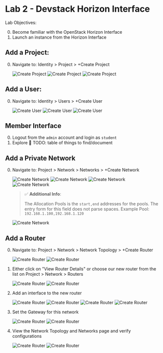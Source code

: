 # Lab 2 - Devstack Horizon Interface

  Lab Objectives:

  0. Become familiar with the OpenStack Horizon Interface
  0. Launch an instance from the Horizon Interface

## Add a Project:

  0. Navigate to: Identity > Project > +Create Project
     
     ![Create Project](img/create-project.png)
     ![Create Project](img/create-project2.png)
     ![Create Project](img/create-project3.png)

## Add a User:

  0. Navigate to: Identity > Users > +Create User

     ![Create User](img/create-user.png)
     ![Create User](img/create-user2.png)
     ![Create User](img/create-user3.png)

## Member Interface

  0. Logout from the `admin` account and login as `student`
  0. Explore :red_circle: TODO: table of things to find/document

## Add a Private Network

  0. Navigate to: Project > Network > Networks > +Create Network

     ![Create Network](img/create-network.png)
     ![Create Network](img/create-network2.png)
     ![Create Network](img/create-network3.png)
     ![Create Network](img/create-network4.png)

     > :white_check_mark: **Additional Info**:
     >
     > The Allocation Pools is the `start,end` addresses for the pools.
     > The entry form for this field does not parse spaces.
     > Example Pool: `192.168.1.100,192.168.1.120`

     ![Create Network](img/create-network5.png)

## Add a Router

  0. Navigate to: Project > Network > Network Topology > +Create Router
     
     ![Create Router](img/create-router.png)
     ![Create Router](img/create-router2.png)
  
  0. Either click on "View Router Details" or choose our new router from the list on Project > Network > Routers

     ![Create Router](img/create-router3.png)
     ![Create Router](img/create-router4.png)

  0. Add an interface to the new router

     ![Create Router](img/create-router5.png)
     ![Create Router](img/create-router6.png)
     ![Create Router](img/create-router7.png)
     ![Create Router](img/create-router8.png)

  0. Set the Gateway for this network

     ![Create Router](img/create-router9.png)
     ![Create Router](img/create-router10.png)

  0. View the Network Topology and Networks page and verify configurations

     ![Create Router](img/create-router11.png)
     ![Create Router](img/create-router12.png)


